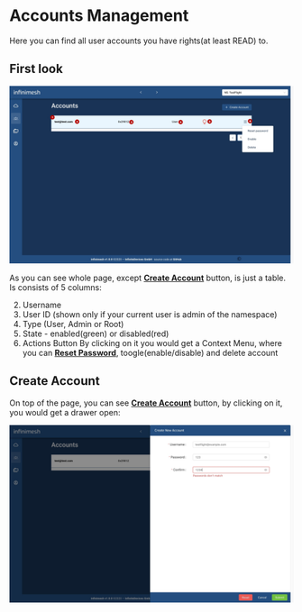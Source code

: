# Accounts Management

Here you can find all user accounts you have rights(at least READ) to.

## First look

![Accounts Table](Images/accounts/table.jpg?raw=true)

As you can see whole page, except [**Create Account**](#create-account) button, is just a table.
Is consists of 5 columns:

 2. Username
 3. User ID (shown only if your current user is admin of the namespace)
 4. Type (User, Admin or Root)
 5. State - enabled(green) or disabled(red)
 6. Actions Button
    By clicking on it you would get a Context Menu, where you can [**Reset Password**](UI/Miscellaneous.md#reset-password), toogle(enable/disable) and delete account

## Create Account

On top of the page, you can see [**Create Account**](#create-account) button, by clicking on it, you would get a drawer open:

![Create Account Drawer](Images/accounts/create-account-drawer.jpg?raw=true)